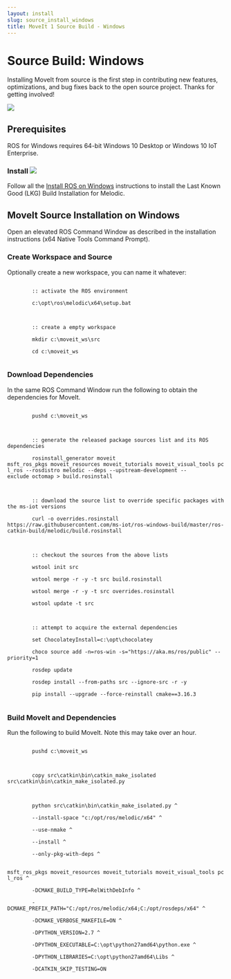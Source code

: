 ```yaml
---
layout: install
slug: source_install_windows
title: MoveIt 1 Source Build - Windows
---
```


  <div>
    <h1>Source Build: Windows</h1>
      <p>Installing MoveIt from source is the first step in contributing new features, optimizations, and bug fixes back to the open source project. Thanks for getting involved!</p>
      <img class="docker-img" src="/assets/install_page/docker-illustration.png"/>
      <br />
    <h2>Prerequisites</h2>
    <p>ROS for Windows requires 64-bit Windows 10 Desktop or Windows 10 IoT Enterprise.</p>
    <h3>
    Install <img src="/assets/install_page/ros_logo.jpeg"/>
    </h3>
    <p>Follow all the <a href="http://wiki.ros.org/Installation/Windows" target="_blank">Install ROS on Windows</a> instructions to install the Last Known Good (LKG) Build Installation for Melodic.</p>
    <h2>MoveIt Source Installation on Windows</h2>
    <p>Open an elevated ROS Command Window as described in the installation instructions (x64 Native Tools Command Prompt).</p>
    <h3>Create Workspace and Source</h3>
    <p>Optionally create a new workspace, you can name it whatever:</p>
    <div class="bash-command">
      <code>
        :: activate the ROS environment<br/>
        c:\opt\ros\melodic\x64\setup.bat<br/>
        <br/>
        :: create a empty workspace<br/>
        mkdir c:\moveit_ws\src<br/>
        cd c:\moveit_ws
      </code>
    </div>
    <h3>Download Dependencies</h3>
    <p>In the same ROS Command Window run the following to obtain the dependencies for MoveIt.</p>
    <div class="bash-command">
      <code>
        pushd c:\moveit_ws<br/>
        <br/>
        :: generate the released package sources list and its ROS dependencies<br/>
        rosinstall_generator moveit msft_ros_pkgs moveit_resources moveit_tutorials moveit_visual_tools pcl_ros --rosdistro melodic --deps --upstream-development --exclude octomap > build.rosinstall<br/>
        <br/>
        :: download the source list to override specific packages with the ms-iot versions<br/>
        curl -o overrides.rosinstall https://raw.githubusercontent.com/ms-iot/ros-windows-build/master/ros-catkin-build/melodic/build.rosinstall<br/>
        <br/>
        :: checkout the sources from the above lists<br/>
        wstool init src<br/>
        wstool merge -r -y -t src build.rosinstall<br/>
        wstool merge -r -y -t src overrides.rosinstall<br/>
        wstool update -t src<br/>
        <br/>
        :: attempt to acquire the external dependencies<br/>
        set ChocolateyInstall=c:\opt\chocolatey<br/>
        choco source add -n=ros-win -s="https://aka.ms/ros/public" --priority=1<br/>
        rosdep update<br/>
        rosdep install --from-paths src --ignore-src -r -y<br/>
        pip install --upgrade --force-reinstall cmake==3.16.3
      </code>
    </div>
    <h3>Build MoveIt and Dependencies</h3>
    <p>Run the following to build MoveIt. Note this may take over an hour.</p>
    <div class="bash-command">
      <code>
        pushd c:\moveit_ws<br/>
        <br/>
        copy src\catkin\bin\catkin_make_isolated src\catkin\bin\catkin_make_isolated.py<br/>
        <br/>
        python src\catkin\bin\catkin_make_isolated.py ^<br/>
        --install-space "c:/opt/ros/melodic/x64" ^<br/>
        --use-nmake ^<br/>
        --install ^<br/>
        --only-pkg-with-deps ^<br/>
        msft_ros_pkgs moveit_resources moveit_tutorials moveit_visual_tools pcl_ros ^<br/>
        -DCMAKE_BUILD_TYPE=RelWithDebInfo ^<br/>
        -DCMAKE_PREFIX_PATH="C:/opt/ros/melodic/x64;C:/opt/rosdeps/x64" ^<br/>
        -DCMAKE_VERBOSE_MAKEFILE=ON ^<br/>
        -DPYTHON_VERSION=2.7 ^<br/>
        -DPYTHON_EXECUTABLE=C:\opt\python27amd64\python.exe ^<br/>
        -DPYTHON_LIBRARIES=C:\opt\python27amd64\Libs ^<br/>
        -DCATKIN_SKIP_TESTING=ON
      </code>
    </div>
  </div>
